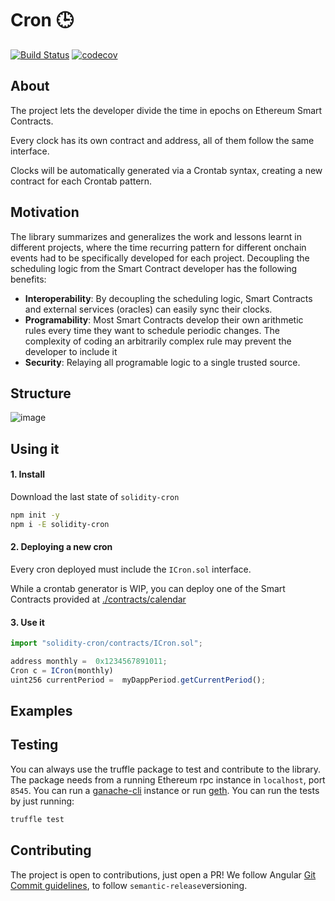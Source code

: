 # Cron 🕒 

[![Build Status](https://travis-ci.com/carlos-buendia/cron-solidity.svg?token=DJeMzxJJncp3nRaEUuxH&branch=develop)](https://travis-ci.com/carlos-buendia/cron-solidity)
[![codecov](https://codecov.io/gh/Frontier-project/cron/branch/master/graph/badge.svg?token=BGbU5Q6IRV)](https://codecov.io/gh/Frontier-project/cron)



## About

The project lets the developer divide the time in epochs on Ethereum Smart Contracts. 

Every clock has its own contract and address, all of them follow the same interface.

Clocks will be automatically generated via a Crontab syntax, creating a new contract for each Crontab pattern.


## Motivation

The library summarizes and generalizes the work and lessons learnt in different projects, where the time recurring pattern for different onchain events had to be specifically developed for each project. Decoupling the scheduling logic from the Smart Contract developer has the following benefits:

 * **Interoperability**: By decoupling the scheduling logic, Smart Contracts and external services (oracles) can easily sync their clocks.
 * **Programability**: Most Smart Contracts develop their own arithmetic rules every time they want to schedule periodic changes. The complexity of coding an arbitrarily complex rule may prevent the developer to include it
 * **Security**: Relaying all programable logic to a single trusted source.
 
 ## Structure
 
![image](https://i.ibb.co/vLN4K5L/Untitled-Diagram-42.png)


## Using it

#### 1. Install

Download the last state of `solidity-cron`

```bash
npm init -y
npm i -E solidity-cron
```

#### 2. Deploying a new cron

Every cron deployed must include the `ICron.sol` interface. 

While a crontab generator is WIP, you can deploy one of the Smart Contracts provided at [./contracts/calendar](https://github.com/carlos-buendia/solidity-cron/tree/develop/contracts/calendar)



#### 3. Use it

```javascript
import "solidity-cron/contracts/ICron.sol";

address monthly =  0x1234567891011;
Cron c = ICron(monthly)
uint256 currentPeriod =  myDappPeriod.getCurrentPeriod();
```

## Examples


## Testing

You can always use the truffle package to test and contribute to the library. The package needs from a running Ethereum rpc instance in `localhost`, port `8545`. You can run a [ganache-cli](https://github.com/trufflesuite/ganache-cli) instance or run [geth](https://github.com/ethereum/go-ethereum). You can run the tests by just running:

```bash
truffle test
```


## Contributing

The project is open to contributions, just open a PR! We follow Angular [Git Commit guidelines](https://github.com/angular/angular.js/blob/master/DEVELOPERS.md#-git-commit-guidelines), to follow `semantic-release`versioning.


